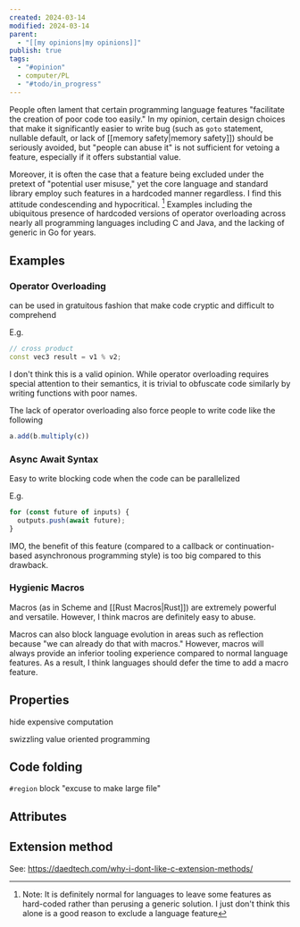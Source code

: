 ```yaml
---
created: 2024-03-14
modified: 2024-03-14
parent:
  - "[[my opinions|my opinions]]"
publish: true
tags:
  - "#opinion"
  - computer/PL
  - "#todo/in_progress"
---
```


People often lament that certain programming language features "facilitate the creation of poor code too easily." In my opinion, certain design choices that make it significantly easier to write bug (such as `goto` statement, nullable default, or lack of [[memory safety|memory safety]]) should be seriously avoided, but "people can abuse it" is not sufficient for vetoing a feature, especially if it offers substantial value.

Moreover, it is often the case that a feature being excluded under the pretext of "potential user misuse," yet the core language and standard library employ such features in a hardcoded manner regardless. I find this attitude condescending and hypocritical. [^1] Examples including the ubiquitous presence of hardcoded versions of operator overloading across nearly all programming languages including C and Java, and the lacking of generic in Go for years.

## Examples
### Operator Overloading
can be used in gratuitous fashion that make code cryptic and difficult to comprehend

E.g.
```cpp
// cross product
const vec3 result = v1 % v2;
```

I don't think this is a valid opinion. While operator overloading requires special attention to their semantics, it is trivial to obfuscate code similarly by writing functions with poor names.

The lack of operator overloading also force people to write code like the following
```js
a.add(b.multiply(c))
```

### Async Await Syntax
Easy to write blocking code when the code can be parallelized

E.g.
```js
for (const future of inputs) {
  outputs.push(await future);
}
```

IMO, the benefit of this feature (compared to a callback or continuation-based asynchronous programming style) is too big compared to this drawback.

### Hygienic Macros

Macros (as in Scheme and [[Rust Macros|Rust]]) are extremely powerful and versatile. However, I think macros are definitely easy to abuse.

Macros can also block language evolution in areas such as reflection because "we can already do that with macros." However, macros will always provide an inferior tooling experience compared to normal language features. As a result, I think languages should defer the time to add a macro feature.

## Properties
hide expensive computation

swizzling
value oriented programming

## Code folding
`#region` block
"excuse to make large file"

## Attributes

## Extension method
See: https://daedtech.com/why-i-dont-like-c-extension-methods/

[^1]: Note: It is definitely normal for languages to leave some features as hard-coded rather than perusing a generic solution. I just don't think this alone is a good reason to exclude a language feature